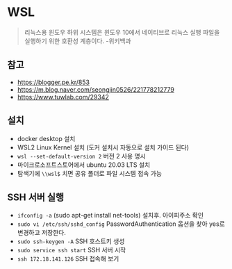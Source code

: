 # WSL

> 리눅스용 윈도우 하위 시스템은 윈도우 10에서 네이티브로 리눅스 실행 파일을 실행하기 위한 호환성 계층이다. -위키백과

## 참고

- <https://blogger.pe.kr/853>
- <https://m.blog.naver.com/seongjin0526/221778212779>
- <https://www.tuwlab.com/29342>

## 설치

- docker desktop 설치
- WSL2 Linux Kernel 설치 (도커 설치시 자동으로 설치 가이드 된다)
- `wsl --set-default-version 2` 버전 2 사용 명시
- 마이크로소프트스토어에서 ubuntu 20.03 LTS 설치
- 탐색기에 `\\wsl$` 치면 공유 폴더로 파일 시스템 접속 가능

## SSH 서버 실행

- `ifconfig -a` (sudo apt-get install net-tools) 설치후. 아이피주소 확인
- `sudo vi /etc/ssh/sshd_config` PasswordAuthentication 옵션을 찾아 yes로 변경하고 저장한다.
- `sudo ssh-keygen -A` SSH 호스트키 생성
- `sudo service ssh start` SSH 서버 시작
- `ssh 172.18.141.126` SSH 접속해 보기

